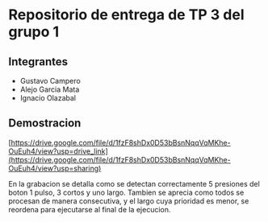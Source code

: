 # Repositorio de entrega de TP 3 del grupo 1

## Integrantes
- Gustavo Campero
- Alejo Garcia Mata
- Ignacio Olazabal

## Demostracion
[https://drive.google.com/file/d/1fzF8shDx0D53bBsnNqqVqMKhe-OuEuh4/view?usp=drive_link](https://drive.google.com/file/d/1fzF8shDx0D53bBsnNqqVqMKhe-OuEuh4/view?usp=sharing)

En la grabacion se detalla como se detectan correctamente 5 presiones del boton 1 pulso, 3 cortos y uno largo. Tambien se aprecia como todos se procesan de manera consecutiva, y el largo cuya prioridad es menor, se reordena para ejecutarse al final de la ejecucion.
